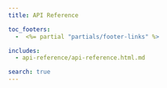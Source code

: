 ```yaml
---
title: API Reference

toc_footers:
  -  <%= partial "partials/footer-links" %>

includes:
  - api-reference/api-reference.html.md

search: true
---
```

